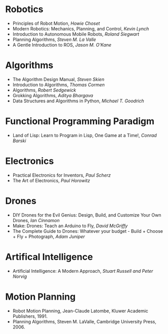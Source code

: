 
# Robotics
- Principles of Robot Motion, _Howie Choset_
- Modern Robotics: Mechanics, Planning, and Control, _Kevin Lynch_
- Introduction to Autonomous Mobile Robots, _Roland Siegwart_
- Planning Algorithms, _Steven M. La Valle_
- A Gentle Introduction to ROS, _Jason M. O'Kane_

# Algorithms
- The Algorithm Design Manual, _Steven Skien_
- Introduction to Algorithms, _Thomas Cormen_
- Algorithms, _Robert Sedgewick_
- Grokking Algorithms, _Aditya Bhargava_
- Data Structures and Algorithms in Python, _Michael T. Goodrich_

# Functional Programming Paradigm
- Land of Lisp: Learn to Program in Lisp, One Game at a Time!, _Conrad Barski_

# Electronics
- Practical Electronics for Inventors, _Paul Scherz_
- The Art of Electronics, _Paul Horowitz_

# Drones
- DIY Drones for the Evil Genius: Design, Build, and Customize Your Own Drones, _Ian Cinnamon_
- Make: Drones: Teach an Arduino to Fly, _David McGriffy_
- The Complete Guide to Drones: Whatever your budget - Build + Choose + Fly + Photograph, _Adam Juniper_

# Artifical Intelligence
-  Artificial Intelligence: A Modern Approach, _Stuart Russell and Peter Norvig_

# Motion Planning
- Robot Motion Planning, Jean-Claude Latombe, Kluwer Academic Publishers, 1991.
- Planning Algorithms, Steven M. LaValle, Cambridge University Press, 2006.
